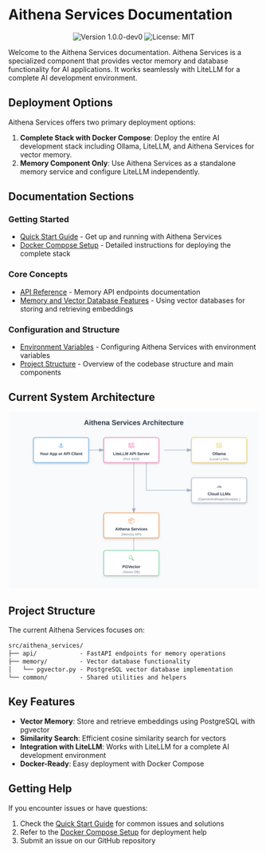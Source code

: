 # Aithena Services Documentation

<p align="center">
  <img src="https://img.shields.io/badge/version-1.0.0--dev0-blue" alt="Version 1.0.0-dev0">
  <img src="https://img.shields.io/badge/license-MIT-green" alt="License: MIT">
</p>

Welcome to the Aithena Services documentation. Aithena Services is a specialized component that provides vector memory and database functionality for AI applications. It works seamlessly with LiteLLM for a complete AI development environment.

## Deployment Options

Aithena Services offers two primary deployment options:

1. **Complete Stack with Docker Compose**: Deploy the entire AI development stack including Ollama, LiteLLM, and Aithena Services for vector memory.
2. **Memory Component Only**: Use Aithena Services as a standalone memory service and configure LiteLLM independently.

## Documentation Sections

### Getting Started
- [Quick Start Guide](quickstart.md) - Get up and running with Aithena Services
- [Docker Compose Setup](docker_compose.md) - Detailed instructions for deploying the complete stack

### Core Concepts
- [API Reference](api.md) - Memory API endpoints documentation
- [Memory and Vector Database Features](memory.md) - Using vector databases for storing and retrieving embeddings

### Configuration and Structure
- [Environment Variables](env.md) - Configuring Aithena Services with environment variables
- [Project Structure](structure.md) - Overview of the codebase structure and main components

## Current System Architecture

![Aithena Services Architecture](resources/architecture.svg)

## Project Structure

The current Aithena Services focuses on:

```
src/aithena_services/
├── api/            - FastAPI endpoints for memory operations
├── memory/         - Vector database functionality
│   └── pgvector.py - PostgreSQL vector database implementation
└── common/         - Shared utilities and helpers
```

## Key Features

- **Vector Memory**: Store and retrieve embeddings using PostgreSQL with pgvector
- **Similarity Search**: Efficient cosine similarity search for vectors
- **Integration with LiteLLM**: Works with LiteLLM for a complete AI development environment
- **Docker-Ready**: Easy deployment with Docker Compose

## Getting Help

If you encounter issues or have questions:

1. Check the [Quick Start Guide](quickstart.md) for common issues and solutions
2. Refer to the [Docker Compose Setup](docker_compose.md) for deployment help
3. Submit an issue on our GitHub repository 